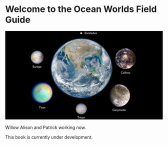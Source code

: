# Welcome to the Ocean Worlds Field Guide

![ocean worlds](static/oceans.jpeg)

Willow Alison and Patrick working now.

This book is currently under development.

```{tableofcontents}
```
